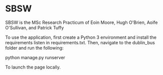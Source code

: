 # SBSW

SBSW is the MSc Research Practicum of Eoin Moore, Hugh O'Brien, Aoife O'Sullivan, and Patrick Tuffy

To use the application, first create a Python 3 environment and install the requirements listen in requirements.txt. Then, navigate to the dublin_bus folder and run the following:

python manage.py runserver

To launch the page locally.
